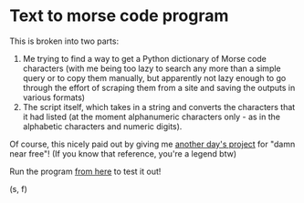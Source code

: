 # Text to morse code program

This is broken into two parts:
1. Me trying to find a way to get a Python dictionary of Morse code characters (with me being too lazy to search any more than a simple query or to copy them manually, but apparently not lazy enough to go through the effort of scraping them from a site and saving the outputs in various formats)
2. The script itself, which takes in a string and converts the characters that it had listed (at the moment alphanumeric characters only - as in the alphabetic characters and numeric digits).

Of course, this nicely paid out by giving me [another day's project](https://github.com/chartb-tw/100days_of_Python/tree/main/day92) for "damn near free"! (If you know that reference, you're a legend btw)

Run the program [from here](https://replit.com/@chartb/day81program) to test it out!

(s, f)
